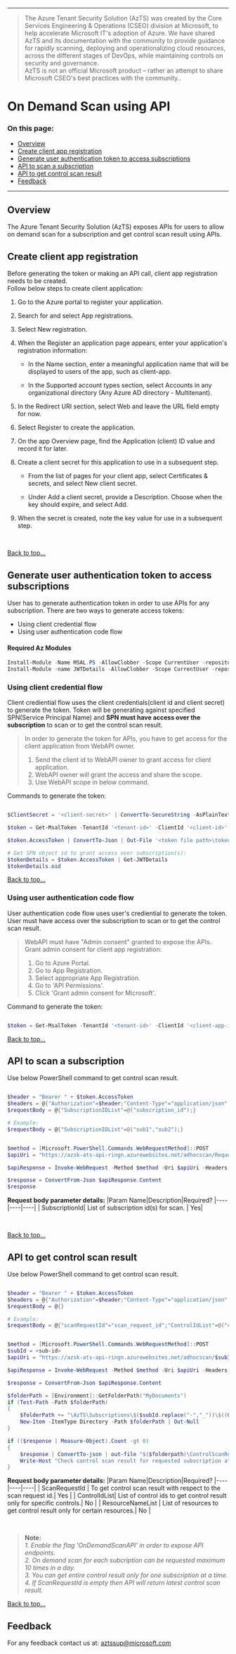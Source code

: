 ----------------------------------------------

> The Azure Tenant Security Solution (AzTS) was created by the Core Services Engineering & Operations (CSEO) division at Microsoft, to help accelerate Microsoft IT's adoption of Azure. We have shared AzTS and its documentation with the community to provide guidance for rapidly scanning, deploying and operationalizing cloud resources, across the different stages of DevOps, while maintaining controls on security and governance.
<br>AzTS is not an official Microsoft product – rather an attempt to share Microsoft CSEO's best practices with the community..
# On Demand Scan using API 

### On this page:
- [Overview](README.md#overview)
- [Create client app registration](README.md#Create-client-app-registration)
- [Generate user authentication token to access subscriptions](README.md#Generate-user-authentication-token-to-access-subscriptions)
- [API to scan a subscription](README.md#API-to-scan-a-subscription)
- [API to get control scan result](README.md#API-to-get-control-scan-result)
- [Feedback](README.md#Feedback)

-----------------------------------------------------------------
## Overview 
The Azure Tenant Security Solution (AzTS) exposes APIs for users to allow on demand scan for a subscription and get control scan result using APIs.

## Create client app registration
Before generating the token or making an API call, client app registration needs to be created.
</br>
Follow below steps to create client application:
1. Go to the Azure portal to register your application.

2. Search for and select App registrations.

3. Select New registration.

4. When the Register an application page appears, enter your application's registration information:

    - In the Name section, enter a meaningful application name that will be displayed to users of the app, such as client-app.

    - In the Supported account types section, select Accounts in any organizational directory (Any Azure AD directory - Multitenant).

5. In the Redirect URI section, select Web and leave the URL field empty for now.

6. Select Register to create the application.

7. On the app Overview page, find the Application (client) ID value and record it for later.

8. Create a client secret for this application to use in a subsequent step.

    - From the list of pages for your client app, select Certificates & secrets, and select New client secret.

    - Under Add a client secret, provide a Description. Choose when the key should expire, and select Add.

9. When the secret is created, note the key value for use in a subsequent step.

</br>


[Back to top…](README.md#On-this-page)

## Generate user authentication token to access subscriptions
User has to generate authentication token in order to use APIs for any subscription.
There are two ways to generate access tokens:
- Using client credential flow
- Using user authentication code flow

#### Required Az Modules
``` PowerShell
Install-Module -Name MSAL.PS -AllowClobber -Scope CurrentUser -repository PSGallery
Install-Module -name JWTDetails -AllowClobber -Scope CurrentUser -repository PSGallery
```

### Using client credential flow
Client crediential flow uses the client credentials(client id and client secret) to generate the token. Token will be generating against specified SPN(Service Principal Name) and **SPN must have access over the subscription** to scan or to get the control scan result.

> In order to generate the token for APIs, you have to get access for the client application from WebAPI owner.
> 1. Send the client id to WebAPI owner to grant access for client application.
> 2. WebAPI owner will grant the access and share the scope.
> 3. Use WebAPI scope in below command.

Commands to generate the token:
``` PowerShell

$ClientSecret = '<client-secret>' | ConvertTo-SecureString -AsPlainText -Force

$token = Get-MsalToken -TenantId '<tenant-id>' -ClientId '<client-id>' -ClientSecret $ClientSecret -Scopes "<WebAPI-scope>/.default"

$token.AccessToken | ConvertTo-Json | Out-File '<token file path>\token.json'

# Get SPN object id to grant access over subscription(s):
$tokenDetails = $token.AccessToken | Get-JWTDetails
$tokenDetails.oid

```

[Back to top…](README.md#On-this-page)

### Using user authentication code flow
User authentication code flow uses user's crediential to generate the token. User must have access over the subscription  to scan or to get the control scan result.

> WebAPI must have "Admin consent" granted to expose the APIs.
> </br>
> Grant admin consent for client app registration:
> 1. Go to Azure Portal.
> 2. Go to App Registration.
> 3. Select appropriate App Registration.
> 4. Go to 'API Permissions'.
> 5. Click 'Grant admin consent for Microsoft'.


Command to generate the token:
``` PowerShell

$token = Get-MsalToken -TenantId '<tenant-id>' -ClientId '<client-app-id>' -RedirectUri 'https://localhost' -Scopes '<WebAPI-scope>'

```

[Back to top…](README.md#On-this-page)

## API to scan a subscription

Use below PowerShell command to get control scan result.

``` PowerShell

$header = "Bearer " + $token.AccessToken
$headers = @{"Authorization"=$header;"Content-Type"="application/json";}
$requestBody = @{"SubscriptionIDList"=@("subscription_id");}

# Example:
$requestBody = @{"SubscriptionIDList"=@("sub1","sub2");}


$method = [Microsoft.PowerShell.Commands.WebRequestMethod]::POST
$apiUri = "https://azsk-ats-api-ringn.azurewebsites.net/adhocscan/RequestScan"

$apiResponse = Invoke-WebRequest -Method $method -Uri $apiUri -Headers $headers -Body ($requestBody | ConvertTo-Json) -UseBasicParsing

$response = ConvertFrom-Json $apiResponse.Content
$response

```

**Request body parameter details:**
|Param Name|Description|Required?
|----|----|----|
| SubscriptionId| List of subscription id(s) for scan. | Yes|

</br>

[Back to top…](README.md#On-this-page)

## API to get control scan result
Use below PowerShell command to get control scan result.

``` PowerShell

$header = "Bearer " + $token.AccessToken
$headers = @{"Authorization"=$header;"Content-Type"="application/json";}
$requestBody = @{}

# Example:
$requestBody = @{"scanRequestId"="scan_request_id";"ControlIdList"=@("control_id1","control_id1");"ResourceNameList"=@("resource1","resource2");}


$method = [Microsoft.PowerShell.Commands.WebRequestMethod]::POST
$subId = <sub-id>
$apiUri = "https://azsk-ats-api-ringn.azurewebsites.net/adhocscan/$subId/<sub-id>/ControlScanResult"

$apiResponse = Invoke-WebRequest -Method $method -Uri $apiUri -Headers $headers -Body ($requestBody | ConvertTo-Json) -UseBasicParsing

$response = ConvertFrom-Json $apiResponse.Content

$folderPath = [Environment]::GetFolderPath("MyDocuments") 
if (Test-Path -Path $folderPath)
{
    $folderPath += "\AzTS\Subscriptions\$($subId.replace("-","_"))\$((Get-Date).ToString('yyyyMMdd_hhmm'))\"
    New-Item -ItemType Directory -Path $folderPath | Out-Null
}

if (($response | Measure-Object).Count -gt 0)
{
    $response | ConvertTo-json | out-file "$($folderpath)\ControlScanResult.json"   
    Write-Host "Check control scan result for requested subscription at[$($folderPath)]..." -ForegroundColor Green    
}

```


**Request body parameter details:**
|Param Name|Description|Required?
|----|----|----|
| ScanRequestId | To get control scan result with respect to the scan request id.| Yes |
| ControlIdList| List of control ids to get control result only for specific controls.| No |
| ResourceNameList | List of resources to get control result only for certain resources.| No |


</br>

> **Note:** 
> </br>
> _1. Enable the flag 'OnDemandScanAPI' in order to expose API endpoints._
> </br>
> _2. On demand scan for each subcription can be requested maximum 10 times in a day._
> </br>
> _3. You can get entire control result only for one subscription at a time._
> </br>
> _4. If ScanRequestId is empty then API will return latest control scan result._
> </br>

[Back to top…](README.md#On-this-page)

## Feedback

For any feedback contact us at: aztssup@microsoft.com 
